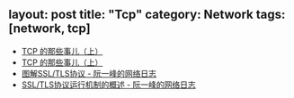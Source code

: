 layout: post
title: "Tcp"
category: Network
tags: [network, tcp]
---

- [TCP 的那些事儿（上）](http://coolshell.cn/articles/11564.html)
- [TCP 的那些事儿（上）](http://coolshell.cn/articles/11564.html)
- [图解SSL/TLS协议 - 阮一峰的网络日志](http://www.ruanyifeng.com/blog/2014/09/illustration-ssl.html)
- [SSL/TLS协议运行机制的概述 - 阮一峰的网络日志](http://www.ruanyifeng.com/blog/2014/02/ssl_tls.html)
